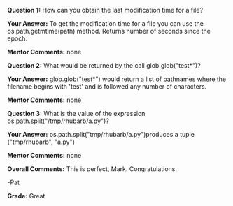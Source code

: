 ﻿**Question 1:**
How can you obtain the last modification time for a file?

**Your Answer:**
To get the modification time for a file you can use the os.path.getmtime(path) method.  Returns number of seconds since the epoch.

**Mentor Comments:**
none

**Question 2:**
What would be returned by the call glob.glob("test*")?

**Your Answer:**
glob.glob("test*") would return a list of pathnames where the filename begins with 'test' and is followed any number of characters.

**Mentor Comments:**
none

**Question 3:**
What is the value of the expression os.path.split("/tmp/rhubarb/a.py")?

**Your Answer:**
os.path.split("tmp/rhubarb/a.py")produces a tuple ("tmp/rhubarb", "a.py")

**Mentor Comments:**
none

**Overall Comments:**
This is perfect, Mark. Congratulations.

-Pat

**Grade:**
Great
